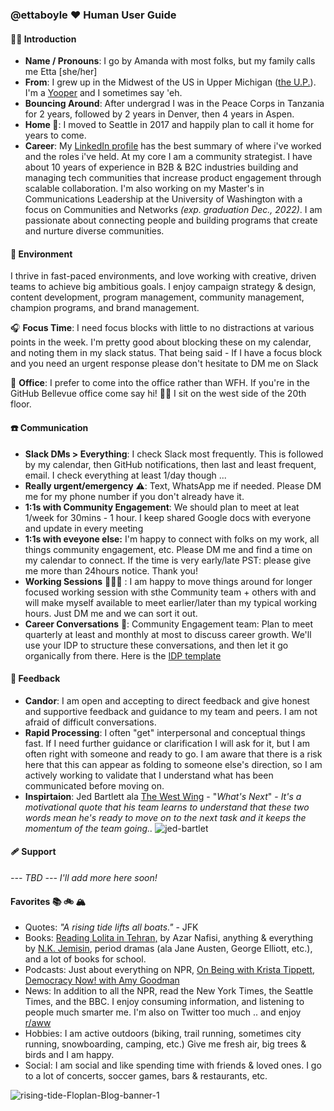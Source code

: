 ### @ettaboyle ♥️ Human User Guide


#### 👋🏻 Introduction
- **Name / Pronouns**: I go by Amanda with most folks, but my family calls me Etta [she/her]
- **From**: I grew up in the Midwest of the US in Upper Michigan ([the U.P.](https://en.wikipedia.org/wiki/Upper_Peninsula_of_Michigan)). I'm a [Yooper](https://www.merriam-webster.com/dictionary/Yooper) and I sometimes say 'eh. 
- **Bouncing Around**: After undergrad I was in the Peace Corps in Tanzania for 2 years, followed by 2 years in Denver, then 4 years in Aspen. 
- **Home 🏡**: I moved to Seattle in 2017 and happily plan to call it home for years to come.
- **Career**: My [LinkedIn profile](https://www.linkedin.com/in/ettaboyle/) has the best summary of where i've worked and the roles i've held. At my core I am a community strategist. I have about 10 years of experience in B2B & B2C industries building and managing tech communities that increase product engagement through scalable collaboration. I'm also working on my Master's in Communications Leadership at the University of Washington with a focus on Communities and Networks _(exp. graduation Dec., 2022)_. 
I am passionate about connecting people and building programs that create and nurture diverse communities. 


#### 🌲 Environment
I thrive in fast-paced environments, and love working with creative, driven teams to achieve big ambitious goals. I enjoy campaign strategy & design, content development, program management, community management, champion programs, and brand management.

🎧 **Focus Time**: I need focus blocks with little to no distractions at various points in the week. I'm pretty good about blocking these on my calendar, and noting them in my slack status. That being said - If I have a focus block and you need an urgent response please don't hesitate to DM me on Slack

🏢 **Office**: I prefer to come into the office rather than WFH. If you're in the GitHub Bellevue office come say hi! 👋🏻 I sit on the west side of the 20th floor. 

#### ☎️ Communication
- **Slack DMs > Everything**: I check Slack most frequently. This is followed by my calendar, then GitHub notifications, then last and least frequent, email. I check everything at least 1/day though ...
- **Really urgent/emergency** ⚠️: Text, WhatsApp me if needed. Please DM me for my phone number if you don't already have it.
- **1:1s with Community Engagement**: We should plan to meet at leat 1/week for 30mins - 1 hour. I keep shared Google docs with everyone and update in every meeting
- **1:1s with eveyone else:** I'm happy to connect with folks on my work, all things community engagement, etc. Please DM me and find a time on my calendar to connect. If the time is very early/late PST: please give me more than 24hours notice. Thank you!
- **Working Sessions** 👷🏻‍♀️ : I am happy to move things around for longer focused working session with sthe Community team + others with and will make myself available to meet earlier/later than my typical working hours. Just DM me and we can sort it out.
- **Career Conversations** 🚀: Community Engagement team: Plan to meet quarterly at least and monthly at most to discuss career growth. We'll use your IDP to structure these conversations, and then let it go organically from there. Here is the [IDP template](https://docs.google.com/presentation/d/1Zh3qv9LYBvOLCxAbSW17M3TtN_w5I_-7xfMBoC9GPHQ/edit#slide=id.g5449cee635_0_19)


#### 🔄 Feedback
- **Candor**: I am open and accepting to direct feedback and give honest and supportive feedback and guidance to my team and peers. I am not afraid of difficult conversations.
- **Rapid Processing**: I often "get" interpersonal and conceptual things fast. If I need further guidance or clarification I will ask for it, but I am often right with someone and ready to go. I am aware that there is a risk here that this can appear as folding to someone else's direction, so I am actively working to validate that I understand what has been communicated before moving on.
- **Inspirtaion**: Jed Bartlett ala [The West Wing](https://screenrant.com/west-wing-quotes/#:~:text=1%20%22What's%20Next%3F%22%20%2D%20President%20Bartlet&text=It's%20a%20motivational%20quote%20that,momentum%20of%20the%20team%20going) - "_What's Next_" - _It's a motivational quote that his team learns to understand that these two words mean he's ready to move on to the next task and it keeps the momentum of the team going.._
![jed-bartlet](https://user-images.githubusercontent.com/75342807/151851049-c99e6d8f-6a17-4de2-ab26-b29b2672bc2a.jpg)


#### 🩹 Support
_--- TBD --- I'll add more here soon!_


#### Favorites 📚 🚲 🏔️
- Quotes: _"A rising tide lifts all boats."_ - JFK
- Books: [Reading Lolita in Tehran,](https://www.goodreads.com/book/show/7603.Reading_Lolita_in_Tehran) by Azar Nafisi, anything & everything by [N.K. Jemisin](https://nkjemisin.com/), period dramas (ala Jane Austen, George Elliott, etc.), and a lot of books for school.
- Podcasts: Just about everything on NPR, [On Being with Krista Tippett](https://onbeing.org/series/podcast/), [Democracy Now! with Amy Goodman](https://www.democracynow.org/)
- News: In addition to all the NPR, read the New York Times, the Seattle Times, and the BBC. I enjoy consuming information, and listening to people much smarter me. I'm also on Twitter too much .. and enjoy [r/aww](https://www.reddit.com/r/aww/)
- Hobbies: I am active outdoors (biking, trail running, sometimes city running, snowboarding, camping, etc.) Give me fresh air, big trees & birds and I am happy. 
- Social: I am social and like spending time with friends & loved ones. I go to a lot of concerts, soccer games, bars & restaurants, etc. 



![rising-tide-Floplan-Blog-banner-1](https://user-images.githubusercontent.com/75342807/151884521-8e843bc5-ae60-479c-a1af-5567c84e6a14.jpg)

